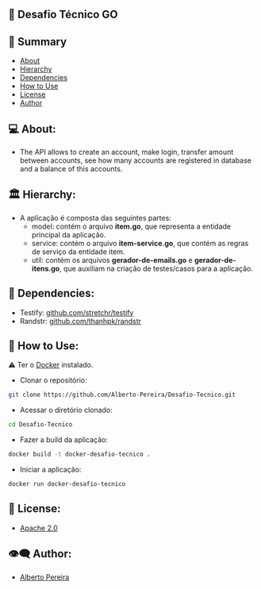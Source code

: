## 💼 Desafio Técnico GO

## 📝 Summary

- [About](#about)
- [Hierarchy](#pattern)
- [Dependencies](#dep)
- [How to Use](#howtodownload)
- [License](#license)
- [Author](#author)

## 💻 About: <a name="about"></a>

- The API allows to create an account, make login, transfer amount between accounts, see how many accounts are registered in database and a balance of this accounts.

## 🏛 Hierarchy: <a name="pattern"></a>

- A aplicação é composta das seguintes partes:
    - model: contém o arquivo <b>item.go</b>, que representa a entidade principal da aplicação.
    - service: contém o arquivo <b>item-service.go</b>, que contém as regras de serviço da entidade item.
    - util: contém os arquivos <b>gerador-de-emails.go</b> e <b>gerador-de-itens.go</b>, que auxiliam na criação de testes/casos para a aplicação.

## 🌴 Dependencies: <a name="dep"></a>

- Testify: <a href="https://github.com/stretchr/testify">github.com/stretchr/testify</a>
- Randstr: <a href="https://github.com/thanhpk/randstr">github.com/thanhpk/randstr</a>

## 🐳 How to Use: <a name="howtodownload"></a>
⚠ Ter o <a href="https://www.docker.com/products/docker-desktop/">Docker</a> instalado.
- Clonar o repositório:
```bash
git clone https://github.com/Alberto-Pereira/Desafio-Tecnico.git
```
- Acessar o diretório clonado:
```bash
cd Desafio-Tecnico
```
- Fazer a build da aplicação:
```bash
docker build -t docker-desafio-tecnico .
```
- Iniciar a aplicação:
```bash
docker run docker-desafio-tecnico
```

## 📃 License: <a name="license"></a>

- <a href="http://www.apache.org/licenses/LICENSE-2.0.html">Apache 2.0</a>

## 👁‍🗨 Author: <a name="author"></a>

- <a href="https://github.com/Alberto-Pereira">Alberto Pereira</a>

 
